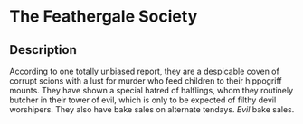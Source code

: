 <!-- TITLE: Feathergale Society -->
<!-- SUBTITLE: A quick summary of Feathergale Society -->

# The Feathergale Society
## Description
According to one totally unbiased report, they are a despicable coven of corrupt scions with a lust for murder who feed children to their hippogriff mounts. They have shown a special hatred of halflings, whom they routinely butcher in their tower of evil, which is only to be expected of filthy devil worshipers. They also have bake sales on alternate tendays. *Evil* bake sales.
